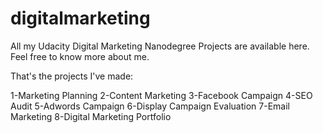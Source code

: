 # digitalmarketing
All my Udacity Digital Marketing Nanodegree Projects are available here. Feel free to know more about me.

That's the projects I've made:

1-Marketing Planning
2-Content Marketing
3-Facebook Campaign
4-SEO Audit
5-Adwords Campaign
6-Display Campaign Evaluation
7-Email Marketing
8-Digital Marketing Portfolio



